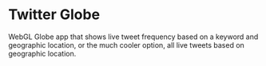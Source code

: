 Twitter Globe
========
WebGL Globe app that shows live tweet frequency based on a keyword and geographic location, or the much cooler option, all live tweets based on geographic location.